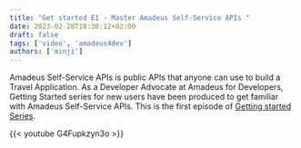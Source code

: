 ```yaml
---
title: "Get started E1 - Master Amadeus Self-Service APIs "
date: 2023-02-28T18:30:12+02:00
draft: false
tags: ['video', 'amadeus4dev'] 
authors: ['minji']
---
```

Amadeus Self-Service APIs is public APIs that anyone can use to build a Travel Application. As a Developer Advocate at Amadeus for Developers, Getting Started series for new users have been produced to get familiar with Amadeus Self-Service APIs. This is the first episode of [Getting started Series](https://youtube.com/playlist?list=PLBehidtj-OiqQ0sIHBPvwf-8GAjMTJehF).

{{< youtube G4Fupkzyn3o >}}